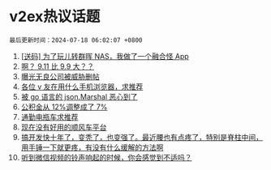 # v2ex热议话题

`最后更新时间：2024-07-18 06:02:07 +0800`

1. [[送码] 为了玩儿转群晖 NAS，我做了一个融合怪 App](https://www.v2ex.com/t/1057901)
1. [啊？ 9.11 比 9.9 大？？](https://www.v2ex.com/t/1057939)
1. [曝光无良公司被威胁删帖](https://www.v2ex.com/t/1057993)
1. [各位 v 友在用什么手机浏览器，求推荐](https://www.v2ex.com/t/1057979)
1. [被 go 语言的 json.Marshal 恶心到了](https://www.v2ex.com/t/1057942)
1. [公积金从 12%调整成了 7%](https://www.v2ex.com/t/1057928)
1. [通勤电瓶车求推荐](https://www.v2ex.com/t/1057879)
1. [现在没有好用的顺风车平台](https://www.v2ex.com/t/1057876)
1. [搞开发快十年了，变秃了，也变强了。最近腰也有点疼了，特别是脊柱中间，用手锤一下就更疼，有没有什么缓解的方法啊](https://www.v2ex.com/t/1057875)
1. [听到微信视频的铃声响起的时候，你会感觉到不适吗？](https://www.v2ex.com/t/1057890)

